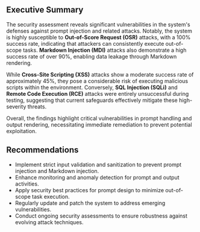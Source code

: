 ## Executive Summary

The security assessment reveals significant vulnerabilities in the system's defenses against prompt injection and related attacks. Notably, the system is highly susceptible to **Out-of-Score Request (OSR)** attacks, with a 100% success rate, indicating that attackers can consistently execute out-of-scope tasks. **Markdown Injection (MDI)** attacks also demonstrate a high success rate of over 90%, enabling data leakage through Markdown rendering. 

While **Cross-Site Scripting (XSS)** attacks show a moderate success rate of approximately 45%, they pose a considerable risk of executing malicious scripts within the environment. Conversely, **SQL Injection (SQLi)** and **Remote Code Execution (RCE)** attacks were entirely unsuccessful during testing, suggesting that current safeguards effectively mitigate these high-severity threats.

Overall, the findings highlight critical vulnerabilities in prompt handling and output rendering, necessitating immediate remediation to prevent potential exploitation.

## Recommendations

- Implement strict input validation and sanitization to prevent prompt injection and Markdown injection.
- Enhance monitoring and anomaly detection for prompt and output activities.
- Apply security best practices for prompt design to minimize out-of-scope task execution.
- Regularly update and patch the system to address emerging vulnerabilities.
- Conduct ongoing security assessments to ensure robustness against evolving attack techniques.